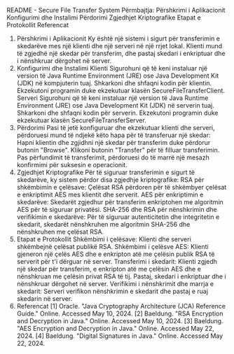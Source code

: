 README - Secure File Transfer System
Përmbajtja:
Përshkrimi i Aplikacionit
Konfigurimi dhe Instalimi
Përdorimi
Zgjedhjet Kriptografike
Etapat e Protokollit
Referencat
1. Përshkrimi i Aplikacionit
Ky është një sistemi i sigurt për transferimin e skedarëve mes një klienti dhe një serveri në një rrjet lokal. Klienti mund të zgjedhë një skedar për transferim, dhe pastaj skedari i enkriptuar dhe i nënshkruar dërgohet në server.
2. Konfigurimi dhe Instalimi
Klienti
Sigurohuni që të keni instaluar një version të Java Runtime Environment (JRE) ose Java Development Kit (JDK) në kompjuterin tuaj.
Shkarkoni dhe shfaqni kodin për klientin.
Ekzekutoni programin duke ekzekutuar klasën SecureFileTransferClient.
Serveri
Sigurohuni që të keni instaluar një version të Java Runtime Environment (JRE) ose Java Development Kit (JDK) në serverin tuaj.
Shkarkoni dhe shfaqni kodin për serverin.
Ekzekutoni programin duke ekzekutuar klasën SecureFileTransferServer.
3. Përdorimi
Pasi të jetë konfiguruar dhe ekzekutuar klienti dhe serveri, përdoruesi mund të ndjekë këto hapa për të transferuar një skedar:
Hapni klientin dhe zgjidhni një skedar për transferim duke përdorur butonin "Browse".
Klikoni butonin "Transfer" për të filluar transferimin.
Pas përfundimit të transferimit, përdoruesi do të marrë një mesazh konfirmimi për suksesin e operacionit.
4. Zgjedhjet Kriptografike
Për të siguruar transferimin e sigurt të skedarëve, ky sistem përdor disa zgjedhje kriptografike:
RSA për shkëmbimin e çelësave: Çelësat RSA përdoren për të shkëmbyer çelësat e enkriptimit AES mes klientit dhe serverit.
AES për enkriptimin e skedarëve: Skedarët zgjedhur për transferim enkriptohen me algoritmin AES për të siguruar privatësi.
SHA-256 dhe RSA për nënshkrimin dhe verifikimin e skedarëve: Për të siguruar autenticitetin dhe integritetin e skedarit, skedarët nënshkruhen me algoritmin SHA-256 dhe nënshkruhen me çelësat RSA.
5. Etapat e Protokollit
Shkëmbimi i çelësave: Klienti dhe serveri shkëmbejnë çelësat publikë RSA.
Shkëmbimi i çelësve AES: Klienti gjeneron një çelës AES dhe e enkripton atë me çelësin publik RSA të serverit për t'i dërguar në server.
Transferimi i skedarit: Klienti zgjedh një skedar për transferim, e enkripton atë me çelësin AES dhe e nënshkruan me çelësin privat RSA të tij. Pastaj, skedari i enkriptuar dhe i nënshkruar dërgohet në server.
Verifikimi i nënshkrimit dhe marrja e skedarit: Serveri verifikon nënshkrimin e skedarit dhe pastaj e ruaj skedarin në server.
6. Referencat
[1] Oracle. "Java Cryptography Architecture (JCA) Reference Guide." Online. Accessed May 10, 2024.
[2] Baeldung. "RSA Encryption and Decryption in Java." Online. Accessed May 10, 2024.
[3] Baeldung. "AES Encryption and Decryption in Java." Online. Accessed May 22, 2024.
[4] Baeldung. "Digital Signatures in Java." Online. Accessed May 22, 2024.
